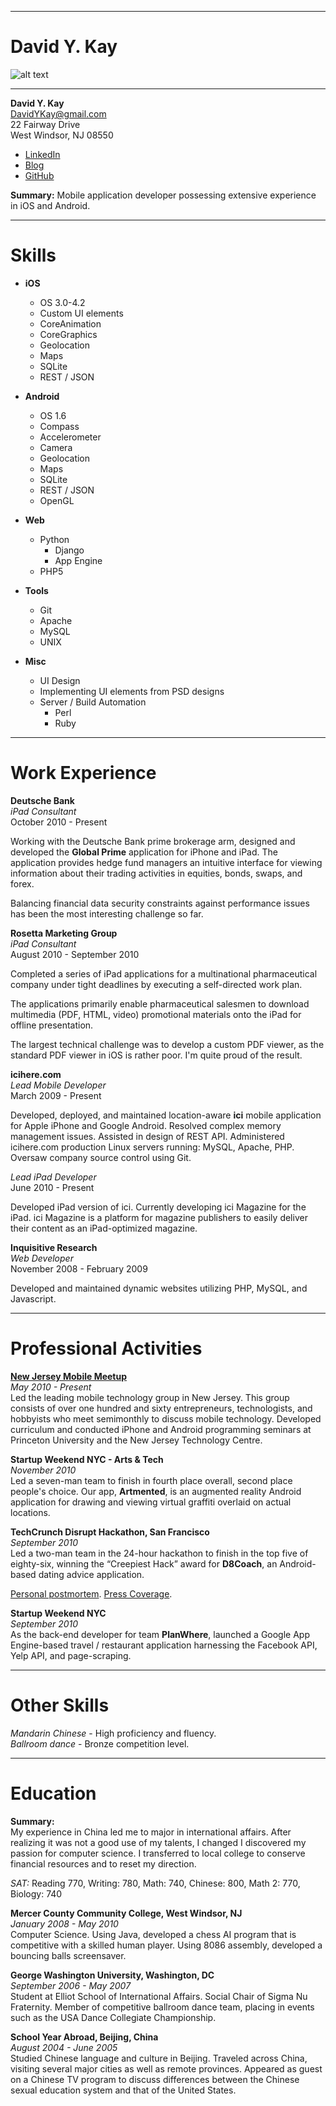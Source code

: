 * * * * * * * * * * * * * * * * * *
# David Y. Kay

![alt text]( http://0.gravatar.com/avatar/30d6fbf81284ac9005e8e9ccc7ecfb1e?size=420 "David Y. Kay")

* * * * * * * * * * * * * * * * * *

__David Y. Kay__  
DavidYKay@gmail.com  
22 Fairway Drive  
West Windsor, NJ 08550  

* [LinkedIn](http://linkedin.com/in/DavidYKay)  
* [Blog](http://blog.davidykay.com)  
* [GitHub](http://github.com/DavidYKay)  

__Summary:__  Mobile application developer possessing extensive experience in iOS and Android. 

* * * * * * * * * * * * * * * * * *
# Skills

* __iOS__
  * OS 3.0-4.2
  * Custom UI elements
  * CoreAnimation
  * CoreGraphics
  * Geolocation
  * Maps
  * SQLite
  * REST / JSON

* __Android__
  * OS 1.6
  * Compass 
  * Accelerometer
  * Camera
  * Geolocation
  * Maps
  * SQLite
  * REST / JSON
  * OpenGL

* __Web__
    * Python
      * Django
      * App Engine
    * PHP5

* __Tools__
  * Git
  * Apache
  * MySQL
  * UNIX

* __Misc__
    * UI Design
    * Implementing UI elements from PSD designs
    * Server / Build Automation
        * Perl
        * Ruby
  
* * * * * * * * * * * * * * * * * *
# Work Experience
  
__Deutsche Bank__  
_iPad Consultant_  
October 2010 - Present  
  
Working with the Deutsche Bank prime brokerage arm, designed and developed the __Global Prime__ application for iPhone and iPad. The application provides hedge fund managers an intuitive interface for viewing information about their trading activities in equities, bonds, swaps, and forex.
  
Balancing financial data security constraints against performance issues has been the most interesting challenge so far.  
  
__Rosetta Marketing Group__  
_iPad Consultant_  
August 2010 - September 2010  
  
Completed a series of iPad applications for a multinational pharmaceutical company under tight deadlines by executing a self-directed work plan.

The applications primarily enable pharmaceutical salesmen to download multimedia (PDF, HTML, video) promotional materials onto the iPad for offline presentation.  

The largest technical challenge was to develop a custom PDF viewer, as the standard PDF viewer in iOS is rather poor. I'm quite proud of the result.  
  
__icihere.com__  
_Lead Mobile Developer_  
March 2009 - Present  
  
Developed, deployed, and maintained location-aware __ici__ mobile application for Apple iPhone and Google Android. Resolved complex memory management issues. Assisted in design of REST API. Administered icihere.com production Linux servers running: MySQL, Apache, PHP. Oversaw company source control using Git.  
  
_Lead iPad Developer_  
June 2010 - Present 
  
Developed iPad version of ici. Currently developing ici Magazine for the iPad. ici Magazine is a platform for magazine publishers to easily deliver their content as an iPad-optimized magazine.
  
__Inquisitive Research__  
_Web Developer_  
November 2008 - February 2009  
  
Developed and maintained dynamic websites utilizing PHP, MySQL, and Javascript.

* * * * * * * * * * * * * * * * * *
# Professional Activities  

[__New Jersey Mobile Meetup__](http://meetup.com/njmobile/)  
_May 2010 - Present_  
Led the leading mobile technology group in New Jersey. This group consists of over one hundred and sixty entrepreneurs, technologists, and hobbyists who meet semimonthly to discuss mobile technology. Developed curriculum and conducted iPhone and Android programming seminars at Princeton University and the New Jersey Technology Centre.

__Startup Weekend NYC - Arts & Tech__  
_November 2010_  
Led a seven-man team to finish in fourth place overall, second place people's choice. Our app, __Artmented__, is an augmented reality Android application for drawing and viewing virtual graffiti overlaid on actual locations.

__TechCrunch Disrupt Hackathon, San Francisco__  
_September 2010_  
Led a two-man team in the 24-hour hackathon to finish in the top five of eighty-six, winning the “Creepiest Hack” award for __D8Coach__, an Android-based dating advice application.  

[Personal postmortem](http://blog.davidykay.com/d8coach-hackaton-wrap-up).  [Press Coverage](http://techcrunch.com/2010/09/26/techcrunch-disrupt-hackathon-winner/).  

__Startup Weekend NYC__  
_September 2010_  
As the back-end developer for team __PlanWhere__, launched a Google App Engine-based travel / restaurant application harnessing the Facebook API, Yelp API, and page-scraping.

* * * * * * * * * * * * * * * * * *
# Other Skills

_Mandarin Chinese_ - High proficiency and fluency.  
_Ballroom dance_ - Bronze competition level.  

* * * * * * * * * * * * * * * * * *
# Education

__Summary:__  
My experience in China led me to major in international affairs. After realizing it was not a good use of my talents, I changed 
I discovered my passion for computer science. I transferred to local college to conserve financial resources and to reset my
direction.  
  
_SAT:_ Reading 770, Writing: 780, Math: 740, Chinese: 800, Math 2: 770, Biology: 740

__Mercer County Community College, West Windsor, NJ__  
_January 2008 - May 2010_  
Computer Science. Using Java, developed a chess AI program that is competitive with a skilled human player. Using 8086 assembly, developed a bouncing balls screensaver.

__George Washington University, Washington, DC__  
_September 2006 - May 2007_  
Student at Elliot School of International Affairs. Social Chair of Sigma Nu Fraternity. Member of competitive ballroom dance team, placing in events such as the USA Dance Collegiate Championship.

__School Year Abroad, Beijing, China__  
_August 2004 - June 2005_  
Studied Chinese language and culture in Beijing. Traveled across China, visiting several major cities as well as remote provinces. Appeared as guest on a Chinese TV program to discuss differences between the Chinese sexual education system and that of the United States.

